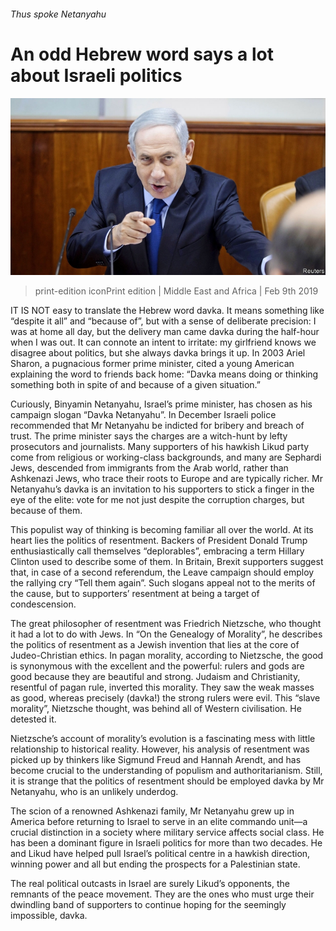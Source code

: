 ###### Thus spoke Netanyahu

# An odd Hebrew word says a lot about Israeli politics 

![image](images/20190209_MAP004_0.jpg) 

> print-edition iconPrint edition | Middle East and Africa | Feb 9th 2019 

IT IS NOT easy to translate the Hebrew word davka. It means something like “despite it all” and “because of”, but with a sense of deliberate precision: I was at home all day, but the delivery man came davka during the half-hour when I was out. It can connote an intent to irritate: my girlfriend knows we disagree about politics, but she always davka brings it up. In 2003 Ariel Sharon, a pugnacious former prime minister, cited a young American explaining the word to friends back home: “Davka means doing or thinking something both in spite of and because of a given situation.” 

Curiously, Binyamin Netanyahu, Israel’s prime minister, has chosen as his campaign slogan “Davka Netanyahu”. In December Israeli police recommended that Mr Netanyahu be indicted for bribery and breach of trust. The prime minister says the charges are a witch-hunt by lefty prosecutors and journalists. Many supporters of his hawkish Likud party come from religious or working-class backgrounds, and many are Sephardi Jews, descended from immigrants from the Arab world, rather than Ashkenazi Jews, who trace their roots to Europe and are typically richer. Mr Netanyahu’s davka is an invitation to his supporters to stick a finger in the eye of the elite: vote for me not just despite the corruption charges, but because of them. 

This populist way of thinking is becoming familiar all over the world. At its heart lies the politics of resentment. Backers of President Donald Trump enthusiastically call themselves “deplorables”, embracing a term Hillary Clinton used to describe some of them. In Britain, Brexit supporters suggest that, in case of a second referendum, the Leave campaign should employ the rallying cry “Tell them again”. Such slogans appeal not to the merits of the cause, but to supporters’ resentment at being a target of condescension. 

The great philosopher of resentment was Friedrich Nietzsche, who thought it had a lot to do with Jews. In “On the Genealogy of Morality”, he describes the politics of resentment as a Jewish invention that lies at the core of Judeo-Christian ethics. In pagan morality, according to Nietzsche, the good is synonymous with the excellent and the powerful: rulers and gods are good because they are beautiful and strong. Judaism and Christianity, resentful of pagan rule, inverted this morality. They saw the weak masses as good, whereas precisely (davka!) the strong rulers were evil. This “slave morality”, Nietzsche thought, was behind all of Western civilisation. He detested it. 

Nietzsche’s account of morality’s evolution is a fascinating mess with little relationship to historical reality. However, his analysis of resentment was picked up by thinkers like Sigmund Freud and Hannah Arendt, and has become crucial to the understanding of populism and authoritarianism. Still, it is strange that the politics of resentment should be employed davka by Mr Netanyahu, who is an unlikely underdog. 

The scion of a renowned Ashkenazi family, Mr Netanyahu grew up in America before returning to Israel to serve in an elite commando unit—a crucial distinction in a society where military service affects social class. He has been a dominant figure in Israeli politics for more than two decades. He and Likud have helped pull Israel’s political centre in a hawkish direction, winning power and all but ending the prospects for a Palestinian state. 

The real political outcasts in Israel are surely Likud’s opponents, the remnants of the peace movement. They are the ones who must urge their dwindling band of supporters to continue hoping for the seemingly impossible, davka. 

